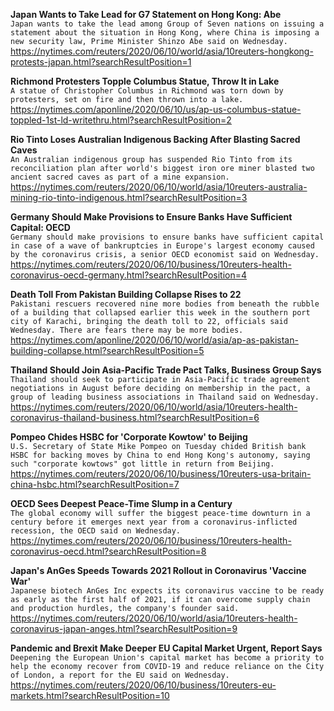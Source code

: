 **Japan Wants to Take Lead for G7 Statement on Hong Kong: Abe**\
`Japan wants to take the lead among Group of Seven nations on issuing a statement about the situation in Hong Kong, where China is imposing a new security law, Prime Minister Shinzo Abe said on Wednesday.`\
https://nytimes.com/reuters/2020/06/10/world/asia/10reuters-hongkong-protests-japan.html?searchResultPosition=1

**Richmond Protesters Topple Columbus Statue, Throw It in Lake**\
`A statue of Christopher Columbus in Richmond was torn down by protesters, set on fire and then thrown into a lake.`\
https://nytimes.com/aponline/2020/06/10/us/ap-us-columbus-statue-toppled-1st-ld-writethru.html?searchResultPosition=2

**Rio Tinto Loses Australian Indigenous Backing After Blasting Sacred Caves**\
`An Australian indigenous group has suspended Rio Tinto from its reconciliation plan after world's biggest iron ore miner blasted two ancient sacred caves as part of a mine expansion.`\
https://nytimes.com/reuters/2020/06/10/world/asia/10reuters-australia-mining-rio-tinto-indigenous.html?searchResultPosition=3

**Germany Should Make Provisions to Ensure Banks Have Sufficient Capital: OECD**\
`Germany should make provisions to ensure banks have sufficient capital in case of a wave of bankruptcies in Europe's largest economy caused by the coronavirus crisis, a senior OECD economist said on Wednesday.`\
https://nytimes.com/reuters/2020/06/10/business/10reuters-health-coronavirus-oecd-germany.html?searchResultPosition=4

**Death Toll From Pakistan Building Collapse Rises to 22**\
`Pakistani rescuers recovered nine more bodies from beneath the rubble of a building that collapsed earlier this week in the southern port city of Karachi, bringing the death toll to 22, officials said Wednesday. There are fears there may be more bodies. `\
https://nytimes.com/aponline/2020/06/10/world/asia/ap-as-pakistan-building-collapse.html?searchResultPosition=5

**Thailand Should Join Asia-Pacific Trade Pact Talks, Business Group Says**\
`Thailand should seek to participate in Asia-Pacific trade agreement negotiations in August before deciding on membership in the pact, a group of leading business associations in Thailand said on Wednesday.`\
https://nytimes.com/reuters/2020/06/10/world/asia/10reuters-health-coronavirus-thailand-business.html?searchResultPosition=6

**Pompeo Chides HSBC for 'Corporate Kowtow' to Beijing**\
`U.S. Secretary of State Mike Pompeo on Tuesday chided British bank HSBC for backing moves by China to end Hong Kong's autonomy, saying such "corporate kowtows" got little in return from Beijing.`\
https://nytimes.com/reuters/2020/06/10/business/10reuters-usa-britain-china-hsbc.html?searchResultPosition=7

**OECD Sees Deepest Peace-Time Slump in a Century**\
`The global economy will suffer the biggest peace-time downturn in a century before it emerges next year from a coronavirus-inflicted recession, the OECD said on Wednesday.`\
https://nytimes.com/reuters/2020/06/10/business/10reuters-health-coronavirus-oecd.html?searchResultPosition=8

**Japan's AnGes Speeds Towards 2021 Rollout in Coronavirus 'Vaccine War'**\
`Japanese biotech AnGes Inc expects its coronavirus vaccine to be ready as early as the first half of 2021, if it can overcome supply chain and production hurdles, the company's founder said.`\
https://nytimes.com/reuters/2020/06/10/world/asia/10reuters-health-coronavirus-japan-anges.html?searchResultPosition=9

**Pandemic and Brexit Make Deeper EU Capital Market Urgent, Report Says**\
`Deepening the European Union's capital market has become a priority to help the economy recover from COVID-19 and reduce reliance on the City of London, a report for the EU said on Wednesday.`\
https://nytimes.com/reuters/2020/06/10/business/10reuters-eu-markets.html?searchResultPosition=10

